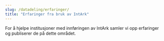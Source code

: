 ```yaml
---
slug: /datadeling/erfaringer/
title: "Erfaringer fra bruk av IntArk"
---
```


For å hjelpe institusjoner med innføringen av IntArk samler vi opp
erfaringer og publiserer de på dette området.
